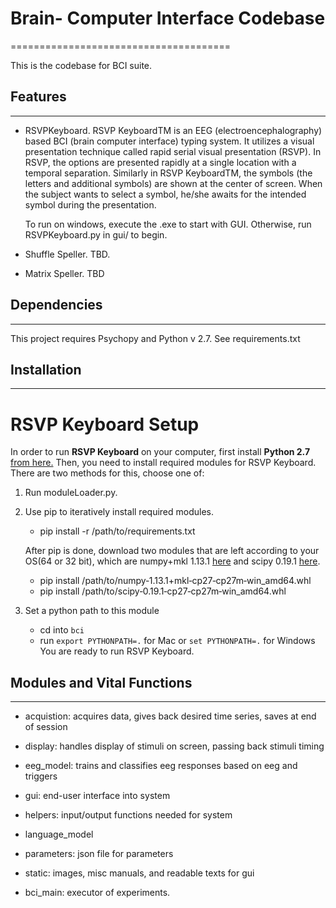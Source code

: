 # Brain- Computer Interface Codebase
======================================

This is the codebase for BCI suite. 

## Features
-----------

- RSVPKeyboard. 
	RSVP KeyboardTM is an EEG (electroencephalography) based BCI (brain
	computer interface) typing system. It utilizes a visual presentation technique
	called rapid serial visual presentation (RSVP). In RSVP, the options are
	presented rapidly at a single location with a temporal separation. Similarly
	in RSVP KeyboardTM, the symbols (the letters and additional symbols) are
	shown at the center of screen. When the subject wants to select a symbol,
	he/she awaits for the intended symbol during the presentation.

	To run on windows, execute the .exe to start with GUI. Otherwise, run RSVPKeyboard.py in gui/ to begin. 

- Shuffle Speller.
	TBD.

- Matrix Speller.
	TBD 

## Dependencies
-------------
This project requires Psychopy and Python v 2.7. See requirements.txt


## Installation
------------

# RSVP Keyboard Setup

In order to run **RSVP Keyboard** on your computer, first install **Python 2.7** [from here.](https://www.python.org/downloads/) Then, you need to install required modules for RSVP Keyboard. There are two methods for this, choose one of:


1. Run moduleLoader.py.


2. Use pip to iteratively install required modules.
    - pip install -r /path/to/requirements.txt

    After pip is done, download two modules that are left according to your OS(64 or 32 bit), which are numpy+mkl 1.13.1 [here](http://www.lfd.uci.edu/~gohlke/pythonlibs/#numpy) and scipy 0.19.1 [here](http://www.lfd.uci.edu/~gohlke/pythonlibs/#scipy).
    - pip install /path/to/numpy‑1.13.1+mkl‑cp27‑cp27m‑win_amd64.whl
    - pip install /path/to/scipy‑0.19.1‑cp27‑cp27m‑win_amd64.whl

3. Set a python path to this module
	- cd into `bci` 
	- run `export PYTHONPATH=.` for Mac or `set PYTHONPATH=.` for Windows
You are ready to run RSVP Keyboard.

## Modules and Vital Functions
------------------------------

- acquistion: acquires data, gives back desired time series, saves at end of session
- display: handles display of stimuli on screen, passing back stimuli timing
- eeg_model: trains and classifies eeg responses based on eeg and triggers
- gui: end-user interface into system
- helpers: input/output functions needed for system
- language_model
- parameters: json file for parameters
- static: images, misc manuals, and readable texts for gui

- bci_main: executor of experiments. 



